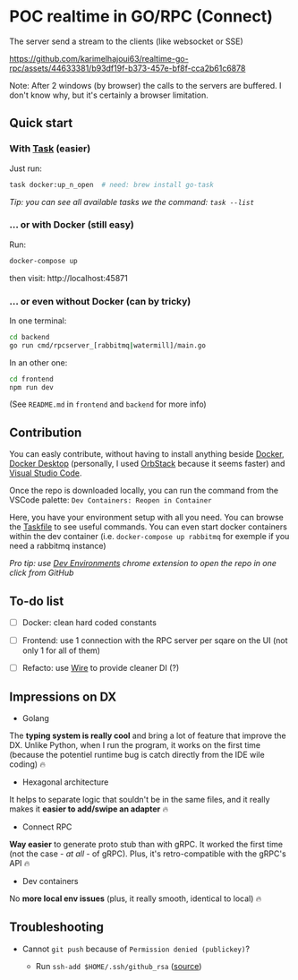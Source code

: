 # POC realtime in GO/RPC (Connect)

The server send a stream to the clients (like websocket or SSE)

https://github.com/karimelhajoui63/realtime-go-rpc/assets/44633381/b93df19f-b373-457e-bf8f-cca2b61c6878

Note: After 2 windows (by browser) the calls to the servers are buffered. I don't know why, but it's certainly a browser limitation.

## Quick start

### With [Task](https://taskfile.dev/) (easier)

Just run:
```sh
task docker:up_n_open  # need: brew install go-task
```

_Tip: you can see all available tasks we the command: `task --list`_

### ... or with Docker (still easy)

Run:
```sh
docker-compose up
```

then visit: http://localhost:45871

### ... or even without Docker (can by tricky)

In one terminal:
```sh
cd backend
go run cmd/rpcserver_[rabbitmq|watermill]/main.go
```

In an other one:
```sh
cd frontend
npm run dev
```

(See `README.md` in `frontend` and `backend` for more info)

## Contribution

You can easly contribute, without having to install anything beside [Docker](https://www.docker.com/), [Docker Desktop](https://www.docker.com/products/docker-desktop/) (personally, I used [OrbStack](https://orbstack.dev/) because it seems faster) and [Visual Studio Code](https://code.visualstudio.com/).

Once the repo is downloaded locally, you can run the command from the VSCode palette: `Dev Containers: Reopen in Container`

Here, you have your environment setup with all you need.
You can browse the [Taskfile](Taskfile.yml) to see useful commands.
You can even start docker containers within the dev container (i.e. `docker-compose up rabbitmq` for exemple if you need a rabbitmq instance)

_Pro tip: use [Dev Environments](https://chromewebstore.google.com/detail/dev-environments/gnagpachnalcofcblcgdbofnfakdbeka) chrome extension to open the repo in one click from GitHub_


## To-do list

 - [ ] Docker: clean hard coded constants
 - [ ] Frontend: use 1 connection with the RPC server per sqare on the UI (not only 1 for all of them)
 - [ ] Refacto: use [Wire](https://github.com/google/wire) to provide cleaner DI (?)


## Impressions on DX

- Golang

The **typing system is really cool** and bring a lot of feature that improve the DX.
Unlike Python, when I run the program, it works on the first time (because the potentiel runtime bug is catch directly from the IDE wile coding) 🔥

- Hexagonal architecture

It helps to separate logic that souldn't be in the same files, and it really makes it **easier to add/swipe an adapter** 🔥

- Connect RPC

**Way easier** to generate proto stub than with gRPC. It worked the first time (not the case - *at all* - of gRPC).
Plus, it's retro-compatible with the gRPC's API 🔥

- Dev containers

No **more local env issues** (plus, it really smooth, identical to local) 🔥


## Troubleshooting 

 - Cannot `git push` because of `Permission denied (publickey)`?

   - Run `ssh-add $HOME/.ssh/github_rsa` ([source](https://code.visualstudio.com/remote/advancedcontainers/sharing-git-credentials))
